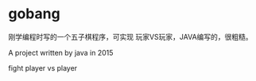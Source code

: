 # gobang

刚学编程时写的一个五子棋程序，可实现 玩家VS玩家，JAVA编写的，很粗糙。


A project written by java in 2015

fight player vs player
